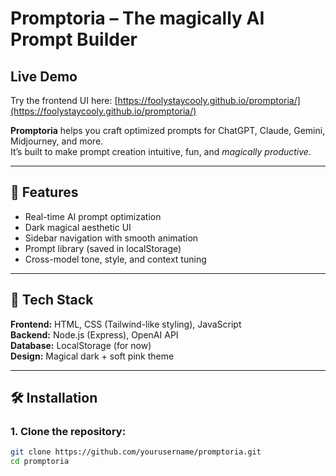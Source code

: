 # Promptoria – The magically AI Prompt Builder


## **Live Demo**
Try the frontend UI here: [https://foolystaycooly.github.io/promptoria/](https://foolystaycooly.github.io/promptoria/)  


**Promptoria** helps you craft optimized prompts for ChatGPT, Claude, Gemini, Midjourney, and more.  
It’s built to make prompt creation intuitive, fun, and *magically productive*.

---

## 🚀 Features
- Real-time AI prompt optimization
- Dark magical aesthetic UI
- Sidebar navigation with smooth animation
- Prompt library (saved in localStorage)
- Cross-model tone, style, and context tuning

---

## 🧠 Tech Stack
**Frontend:** HTML, CSS (Tailwind-like styling), JavaScript  
**Backend:** Node.js (Express), OpenAI API  
**Database:** LocalStorage (for now)  
**Design:** Magical dark + soft pink theme

---

## 🛠️ Installation

### 1. Clone the repository:
```bash
git clone https://github.com/yourusername/promptoria.git
cd promptoria
